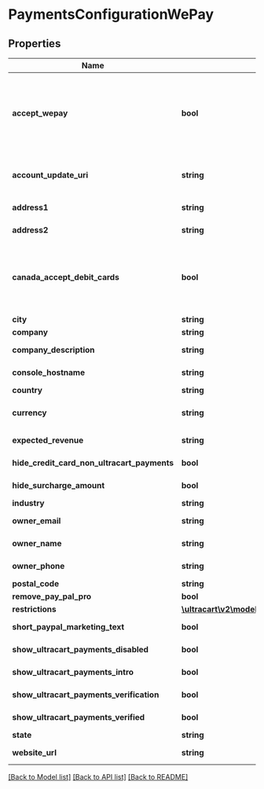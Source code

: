 # PaymentsConfigurationWePay

## Properties
Name | Type | Description | Notes
------------ | ------------- | ------------- | -------------
**accept_wepay** | **bool** | Master flag indicating this merchant accepts UltraCart Payments WePay | [optional] 
**account_update_uri** | **string** | URI for updating the WePay account | [optional] 
**address1** | **string** | Address line 1 | [optional] 
**address2** | **string** | Address line 2 | [optional] 
**canada_accept_debit_cards** | **bool** | For Canadian merchants, true if they wish to accept debit cards | [optional] 
**city** | **string** | City | [optional] 
**company** | **string** | Company | [optional] 
**company_description** | **string** | Company description | [optional] 
**console_hostname** | **string** | Console hostname | [optional] 
**country** | **string** | Country | [optional] 
**currency** | **string** | Base currency for transactions | [optional] 
**expected_revenue** | **string** | Expected Revenue | [optional] 
**hide_credit_card_non_ultracart_payments** | **bool** | Internal flag to aid UI | [optional] 
**hide_surcharge_amount** | **bool** | Internal flag to aid UI | [optional] 
**industry** | **string** | Industry | [optional] 
**owner_email** | **string** | Owner email | [optional] 
**owner_name** | **string** | Owner name | [optional] 
**owner_phone** | **string** | Owner phone | [optional] 
**postal_code** | **string** | Postal code | [optional] 
**remove_pay_pal_pro** | **bool** |  | [optional] 
**restrictions** | [**\ultracart\v2\models\PaymentsConfigurationRestrictions**](PaymentsConfigurationRestrictions.md) |  | [optional] 
**short_paypal_marketing_text** | **bool** | Internal UI aid | [optional] 
**show_ultracart_payments_disabled** | **bool** | Internal flag to aid UI | [optional] 
**show_ultracart_payments_intro** | **bool** | Internal flag to aid UI | [optional] 
**show_ultracart_payments_verification** | **bool** | Internal flag to aid UI | [optional] 
**show_ultracart_payments_verified** | **bool** | Internal flag to aid UI | [optional] 
**state** | **string** | State | [optional] 
**website_url** | **string** | Website URL | [optional] 

[[Back to Model list]](../README.md#documentation-for-models) [[Back to API list]](../README.md#documentation-for-api-endpoints) [[Back to README]](../README.md)


